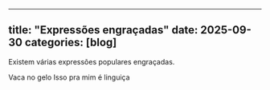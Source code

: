 
---
title: "Expressões engraçadas"
date: 2025-09-30
categories: [blog]
---
Existem várias expressões populares engraçadas.

Vaca no gelo
Isso pra mim é linguiça
